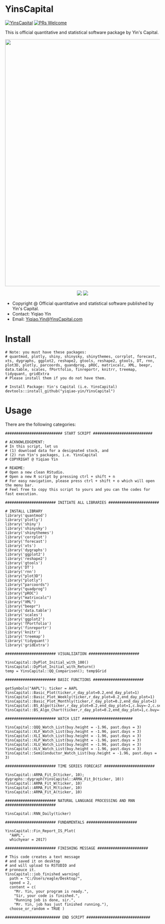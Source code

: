 # YinsCapital

[![YinsCapital](https://cdn.rawgit.com/sindresorhus/awesome/d7305f38d29fed78fa85652e3a63e154dd8e8829/media/badge.svg)](https://yinscapital.com/research/)
[![PRs Welcome](https://img.shields.io/badge/PRs-welcome-brightgreen.svg?style=flat-square)](http://makeapullrequest.com)

This is official quantitative and statistical software package by Yin's Capital.

<p align="center">
  <img width="800" src="https://github.com/yiqiao-yin/YinsLibrary/blob/master/figs/HELLO2.gif">
</p>
<p align="center">
	<img src="https://img.shields.io/badge/stars-30+-blue.svg"/>
	<img src="https://img.shields.io/badge/license-CC0-blue.svg"/>
</p>

- Copyright @ Official quantitative and statistical software published by Yin's Capital. 
- Contact: Yiqiao Yin
- Email: Yiqiao.Yin@YinsCapital.com

# Install

```
# Note: you must have these packages:
# quantmod, plotly, shiny, shinysky, shinythemes, corrplot, forecast, xts, dygraphs, ggplot2, reshape2, gtools, reshape2, gtools, DT, rnn, plot3D, plotly, parcoords, quandprog, pROC, matrixcalc, XML, beepr, data.table, scales, fPortfolio, finreportr, knitrr, treemap, tidyquant, gridExtra
# Please install them if you do not have them. 

# Install Package: Yin's Capital (i.e. YinsCapital)
devtools::install_github("yiqiao-yin/YinsCapital")
```

# Usage

There are the following categories:

```
########################## START SCRIPT ###########################

# ACKNOWLEDGEMENT:
# In this script, let us
# (1) download data for a designated stock, and
# (2) run Yin's packages, i.e. YinsCapital
# COPYRIGHT @ Yiqiao Yin

# README:
# Open a new clean RStudio.
# Open a new R script by pressing ctrl + shift + n
# For easy navigation, please press ctrl + shift + o which will open the menu bar.
# Feel free to copy this script to yours and you can the codes for fast execution.

####################### INITIATE ALL LIBRARIES #######################

# INSTALL LIBRARY
library('quantmod')
library('plotly')
library('shiny')
library('shinysky')
library('shinythemes')
library('corrplot')
library('forecast')
library('xts')
library('dygraphs')
library('ggplot2')
library('reshape2')
library('gtools')
library('DT')
library('rnn')
library("plot3D")
library("plotly")
library("parcoords")
library("quadprog")
library("pROC")
library("matrixcalc")
library("XML")
library("beepr")
library('data.table')
library('scales')
library('ggplot2')
library('fPortfolio')
library('finreportr')
library('knitr')
library('treemap')
library('tidyquant')
library('gridExtra')

####################### VISUALIZATION #######################

YinsCapital::DyPlot_Initial_with_100()
YinsCapital::DyPlot_Initial_with_Return()
temp = YinsCapital::QQ_Comparison(); temp$Grid

####################### BASIC FUNCTIONS #######################

getSymbols("AAPL"); ticker = AAPL
YinsCapital::Basic_Plot(ticker,r_day_plot=0.2,end_day_plot=1)
YinsCapital::Basic_Plot_Weekly(ticker,r_day_plot=0.2,end_day_plot=1)
YinsCapital::Basic_Plot_Monthly(ticker,r_day_plot=0.2,end_day_plot=1)
YinsCapital::BS_Algo(ticker,r_day_plot=0.2,end_day_plot=1,c.buy=-2,c.sell=+2,height=1,past.n.days=10,test.new.price=0)
YinsCapital::BS_Algo_Chart(ticker,r_day_plot=0.2,end_day_plot=1,c.buy=-2,c.sell=+2,height=1,past.n.days=10,test.new.price=0)

####################### WATCH LSIT #######################

YinsCapital::QQQ_Watch_List(buy.height = -1.96, past.days = 3)
YinsCapital::XLF_Watch_List(buy.height = -1.96, past.days = 3)
YinsCapital::XLI_Watch_List(buy.height = -1.96, past.days = 3)
YinsCapital::XLP_Watch_List(buy.height = -1.96, past.days = 3)
YinsCapital::XLU_Watch_List(buy.height = -1.96, past.days = 3)
YinsCapital::XLV_Watch_List(buy.height = -1.96, past.days = 3)
YinsCapital::SemiConductor_Watch_List(buy.height = -1.96, past.days = 3)

####################### TIME SERIES FORECAST #######################

YinsCapital::ARMA_Fit_D(ticker, 10); dygraphs::dygraph(YinsCapital::ARMA_Fit_D(ticker, 10))
YinsCapital::ARMA_Fit_W(ticker, 10)
YinsCapital::ARMA_Fit_M(ticker, 10)
YinsCapital::ARMA_Fit_A(ticker, 10)

####################### NATURAL LANGUAGE PROCESSING AND RNN #######################

YinsCapital::RNN_Daily(ticker)

####################### FUNDAMENTALS #######################

YinsCapital::Fin_Report_IS_Plot(
  "AAPL",
  whichyear = 2017)

####################### FINISHING MESSAGE #######################

# This code creates a text message
# and saved it on desktop
# and will upload to RSTUDIO and
# pronouce it.
YinsCapital::job_finished_warning(
  path = "C:/Users/eagle/Desktop/",
  speed = 2,
  content = c(
    "Mr. Yin, your program is ready.",
    "Sir, your code is finished.",
    "Running job is done, sir.",
    "Mr. Yin, job has just finished running."),
  choose_or_random = TRUE )

######################### END SCRIPT #############################
```
